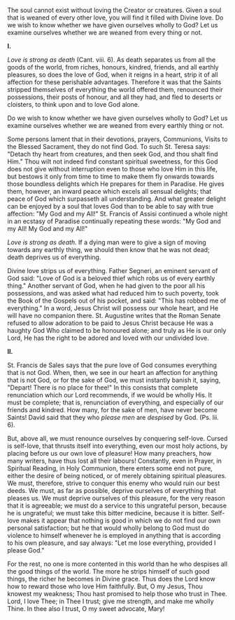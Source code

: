 
The soul cannot exist without loving the Creator or creatures. Given a soul that is weaned of every other love, you will find it filled with Divine love. Do we wish to know whether we have given ourselves wholly to God? Let us examine ourselves whether we are weaned from every thing or not.

**I\.**

*Love is strong as death* (Cant. viii. 6). As death separates us from all the goods of the world, from riches, honours, kindred, friends, and all earthly pleasures, so does the love of God, when it reigns in a heart, strip it of all affection for these perishable advantages. Therefore it was that the Saints stripped themselves of everything the world offered them, renounced their possessions, their posts of honour, and all they had, and fled to deserts or cloisters, to think upon and to love God alone.

Do we wish to know whether we have given ourselves wholly to God? Let us examine ourselves whether we are weaned from every earthly thing or not.

Some persons lament that in their devotions, prayers, Communions, Visits to the Blessed Sacrament, they do not find God. To such St. Teresa says: \"Detach thy heart from creatures, and then seek God, and thou shalt find Him.\" Thou wilt not indeed find constant spiritual sweetness, for this God does not give without interruption even to those who love Him in this life, but bestows it only from time to time to make them fly onwards towards those boundless delights which He prepares for them in Paradise. He gives them, however, an inward peace which excels all sensual delights; that peace of God which surpasseth all understanding. And what greater delight can be enjoyed by a soul that loves God than to be able to say with true affection: \"My God and my All!\" St. Francis of Assisi continued a whole night in an ecstasy of Paradise continually repeating these words: \"My God and my All! My God and my All!\"

*Love is strong as death*. If a dying man were to give a sign of moving towards any earthly thing, we should then know that he was not dead; death deprives us of everything.

Divine love strips us of everything. Father Segneri, an eminent servant of God said: \"Love of God is a beloved thief which robs us of every earthly thing.\" Another servant of God, when he had given to the poor all his possessions, and was asked what had reduced him to such poverty, took the Book of the Gospels out of his pocket, and said: \"This has robbed me of everything.\" In a word, Jesus Christ will possess our whole heart, and He will have no companion there. St. Augustine writes that the Roman Senate refused to allow adoration to be paid to Jesus Christ because He was a haughty God Who claimed to be honoured alone; and truly as He is our only Lord, He has the right to be adored and loved with our undivided love.

**II\.**

St. Francis de Sales says that the pure love of God consumes everything that is not God. When, then, we see in our heart an affection for anything that is not God, or for the sake of God, we must instantly banish it, saying, \"Depart! There is no place for thee!\" In this consists that complete renunciation which our Lord recommends, if we would be wholly His. It must be complete; that is, renunciation of everything, and especially of our friends and kindred. How many, for the sake of men, have never become Saints! David said that they who *please men* are *despised* by God. (Ps. lii. 6).

But, above all, we must renounce ourselves by conquering self-love. Cursed is self-love, that thrusts itself into everything, even our most holy actions, by placing before us our own love of pleasure! How many preachers, how many writers, have thus lost all their labours! Constantly, even in Prayer, in Spiritual Reading, in Holy Communion, there enters some end not pure, either the desire of being noticed, or of merely obtaining spiritual pleasures. We must, therefore, strive to conquer this enemy who would ruin our best deeds. We must, as far as possible, deprive ourselves of everything that pleases us. We must deprive ourselves of this pleasure, for the very reason that it is agreeable; we must do a service to this ungrateful person, because he is ungrateful; we must take this bitter medicine, because it is bitter. Self-love makes it appear that nothing is good in which we do not find our own personal satisfaction; but he that would wholly belong to God must do violence to himself whenever he is employed in anything that is according to his own pleasure, and say always: \"Let me lose everything, provided I please God.\"

For the rest, no one is more contented in this world than he who despises all the good things of the world. The more he strips himself of such good things, the richer he becomes in Divine grace. Thus does the Lord know how to reward those who love Him faithfully. But, O my Jesus, Thou knowest my weakness; Thou hast promised to help those who trust in Thee. Lord, I love Thee; in Thee I trust; give me strength, and make me wholly Thine. In thee also I trust, O my sweet advocate, Mary!

